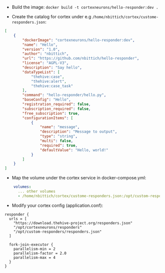 - Build the image:
`docker build -t cortexneurons/hello-responder:dev .`

- Create the catalog for cortex under e.g `/home/nbittich/cortex/custome-responders.json`:


```json
[
    {
        "dockerImage": "cortexneurons/hello-responder:dev",
        "name": "Hello",
        "version": "1.0",
        "author": "nbittich",
        "url": "https://github.com/nbittich/hello-responder",
        "license": "AGPL-V3",
        "description": "Say hello",
        "dataTypeList": [
            "thehive:case",
            "thehive:alert",
            "thehive:case_task"
        ],
        "command": "hello-responder/hello.py",
        "baseConfig": "Hello",
        "registration_required": false,
        "subscription_required": false,
        "free_subscription": true,
        "configurationItems": [
            {
                "name": "message",
                "description": "Message to output",
                "type": "string",
                "multi": false,
                "required": true,
                "defaultValue": "Hello, world!"
            }
        ]
    }
]
```
- Map the volume under the cortex service in docker-compose.yml:

```yml
    volumes:
      ... other volumes
      - /home/nbittich/cortex/custome-responders.json:/opt/custom-responders/responders.json
```


- Modify your cortex config (application.conf):

```
responder {
  urls = [
    "https://download.thehive-project.org/responders.json"
    "/opt/cortexneurons/responders"
    "/opt/custom-responders/responders.json"
  ]

  fork-join-executor {
    parallelism-min = 2
    parallelism-factor = 2.0
    parallelism-max = 4
  }
}
```
